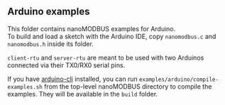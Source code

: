 ## Arduino examples

This folder contains nanoMODBUS examples for Arduino.   
To build and load a sketch with the Arduino IDE, copy `nanomodbus.c` and `nanomodbus.h` inside its folder.

`client-rtu` and `server-rtu` are meant to be used with two Arduinos connected via their TX0/RX0 serial pins.

If you have [arduino-cli](https://github.com/arduino/arduino-cli) installed, you can run
`examples/arduino/compile-examples.sh` from the top-level nanoMODBUS directory to compile the examples.
They will be available in the `build` folder.
